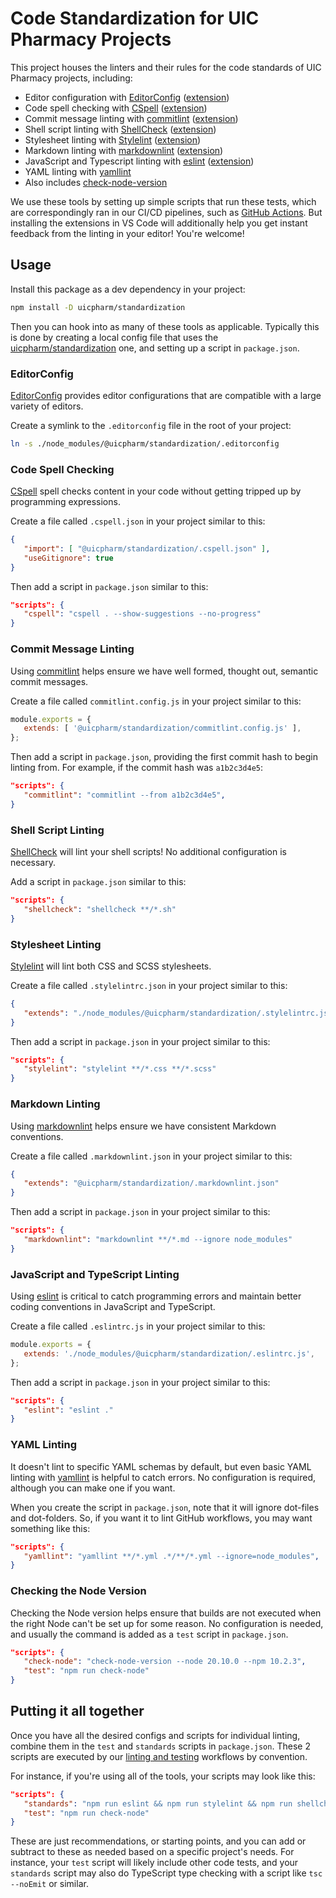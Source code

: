 # Code Standardization for UIC Pharmacy Projects

This project houses the linters and their rules for the code standards of UIC Pharmacy
projects, including:

   - Editor configuration with [EditorConfig](https://editorconfig.org)
     ([extension][vsc-editorconfig])
   - Code spell checking with [CSpell](https://cspell.org)
     ([extension][vsc-cspell])
   - Commit message linting with [commitlint](https://commitlint.js.org)
     ([extension][vsc-commitlint])
   - Shell script linting with [ShellCheck](https://www.shellcheck.net)
     ([extension][vsc-shellcheck])
   - Stylesheet linting with [Stylelint](https://stylelint.io)
     ([extension][vsc-stylelint])
   - Markdown linting with [markdownlint](https://github.com/DavidAnson/markdownlint)
     ([extension][vsc-markdownlint])
   - JavaScript and Typescript linting with [eslint](https://eslint.org)
     ([extension][vsc-eslint])
   - YAML linting with [yamllint](https://github.com/rasshofer/yaml-lint)
   - Also includes [check-node-version](https://github.com/parshap/check-node-version)

[vsc-commitlint]: https://marketplace.visualstudio.com/items?itemName=joshbolduc.commitlint
[vsc-cspell]: https://marketplace.visualstudio.com/items?itemName=streetsidesoftware.code-spell-checker
[vsc-editorconfig]: https://marketplace.visualstudio.com/items?itemName=EditorConfig.EditorConfig
[vsc-eslint]: https://marketplace.visualstudio.com/items?itemName=dbaeumer.vscode-eslint
[vsc-markdownlint]: https://marketplace.visualstudio.com/items?itemName=DavidAnson.vscode-markdownlint
[vsc-shellcheck]: https://marketplace.visualstudio.com/items?itemName=timonwong.shellcheck
[vsc-stylelint]: https://marketplace.visualstudio.com/items?itemName=stylelint.vscode-stylelint

We use these tools by setting up simple scripts that run these tests, which are
correspondingly ran in our CI/CD pipelines, such as
[GitHub Actions](https://docs.github.com/en/actions). But installing the extensions in
VS Code will additionally help you get instant feedback from the linting in your editor!
You're welcome!

## Usage

Install this package as a dev dependency in your project:

```sh
npm install -D uicpharm/standardization
```

Then you can hook into as many of these tools as applicable. Typically this is done by
creating a local config file that uses the
[uicpharm/standardization](https://github.com/uicpharm/standardization) one, and setting
up a script in `package.json`.

### EditorConfig

[EditorConfig](https://editorconfig.org) provides editor configurations that are
compatible with a large variety of editors.

Create a symlink to the `.editorconfig` file in the root of your project:

```sh
ln -s ./node_modules/@uicpharm/standardization/.editorconfig
```

### Code Spell Checking

[CSpell](https://cspell.org) spell checks content in your code without getting tripped up
by programming expressions.

Create a file called `.cspell.json` in your project similar to this:

```json
{
   "import": [ "@uicpharm/standardization/.cspell.json" ],
   "useGitignore": true
}
```

Then add a script in `package.json` similar to this:

```json
"scripts": {
   "cspell": "cspell . --show-suggestions --no-progress"
}
```

### Commit Message Linting

Using [commitlint](https://commitlint.js.org) helps ensure we have well formed,
thought out, semantic commit messages.

Create a file called `commitlint.config.js` in your project similar to this:

```js
module.exports = {
   extends: [ '@uicpharm/standardization/commitlint.config.js' ],
};
```

Then add a script in `package.json`, providing the first commit hash to begin linting
from. For example, if the commit hash was `a1b2c3d4e5`:

```json
"scripts": {
   "commitlint": "commitlint --from a1b2c3d4e5",
}
```

### Shell Script Linting

[ShellCheck](https://www.shellcheck.net) will lint your shell scripts! No additional
configuration is necessary.

Add a script in `package.json` similar to this:

```json
"scripts": {
   "shellcheck": "shellcheck **/*.sh"
}
```

### Stylesheet Linting

[Stylelint](https://stylelint.io) will lint both CSS and SCSS stylesheets.

Create a file called `.stylelintrc.json` in your project similar to this:

```json
{
   "extends": "./node_modules/@uicpharm/standardization/.stylelintrc.json"
}
```

Then add a script in `package.json` in your project similar to this:

```json
"scripts": {
   "stylelint": "stylelint **/*.css **/*.scss"
}
```

### Markdown Linting

Using [markdownlint](https://github.com/DavidAnson/markdownlint) helps ensure we have
consistent Markdown conventions.

Create a file called `.markdownlint.json` in your project similar to this:

```json
{
   "extends": "@uicpharm/standardization/.markdownlint.json"
}
```

Then add a script in `package.json` in your project similar to this:

```json
"scripts": {
   "markdownlint": "markdownlint **/*.md --ignore node_modules"
}
```

### JavaScript and TypeScript Linting

Using [eslint](https://eslint.org) is critical to catch programming errors and maintain
better coding conventions in JavaScript and TypeScript.

Create a file called `.eslintrc.js` in your project similar to this:

```js
module.exports = {
   extends: './node_modules/@uicpharm/standardization/.eslintrc.js',
};
```

Then add a script in `package.json` in your project similar to this:

```json
"scripts": {
   "eslint": "eslint ."
}
```

### YAML Linting

It doesn't lint to specific YAML schemas by default, but even basic YAML linting with
[yamllint](https://github.com/rasshofer/yaml-lint) is helpful to catch errors. No
configuration is required, although you can make one if you want.

When you create the script in `package.json`, note that it will ignore dot-files and
dot-folders. So, if you want it to lint GitHub workflows, you may want something like
this:

```json
"scripts": {
   "yamllint": "yamllint **/*.yml .*/**/*.yml --ignore=node_modules",
}
```

### Checking the Node Version

Checking the Node version helps ensure that builds are not executed when the right Node
can't be set up for some reason. No configuration is needed, and usually the command is
added as a `test` script in `package.json`.

```json
"scripts": {
   "check-node": "check-node-version --node 20.10.0 --npm 10.2.3",
   "test": "npm run check-node"
}
```

## Putting it all together

Once you have all the desired configs and scripts for individual linting, combine them in
the `test` and `standards` scripts in `package.json`. These 2 scripts are executed by our
[linting and testing](https://github.com/uicpharm/workflows#lint-and-testyml) workflows by
convention.

For instance, if you're using all of the tools, your scripts may look like this:

```json
"scripts": {
   "standards": "npm run eslint && npm run stylelint && npm run shellcheck && npm run yamllint && npm run markdownlint && npm run cspell && npm run commitlint",
   "test": "npm run check-node"
}
```

These are just recommendations, or starting points, and you can add or subtract to these
as needed based on a specific project's needs. For instance, your `test` script will
likely include other code tests, and your `standards` script may also do TypeScript type
checking with a script like `tsc --noEmit` or similar.
